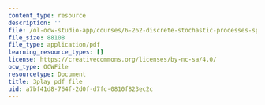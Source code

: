 ```yaml
---
content_type: resource
description: ''
file: /ol-ocw-studio-app/courses/6-262-discrete-stochastic-processes-spring-2011/a7bf41d8764f2d0fd7fc0810f823ec2c_pOhZUJ5BQXk.pdf
file_size: 88108
file_type: application/pdf
learning_resource_types: []
license: https://creativecommons.org/licenses/by-nc-sa/4.0/
ocw_type: OCWFile
resourcetype: Document
title: 3play pdf file
uid: a7bf41d8-764f-2d0f-d7fc-0810f823ec2c
---
```

